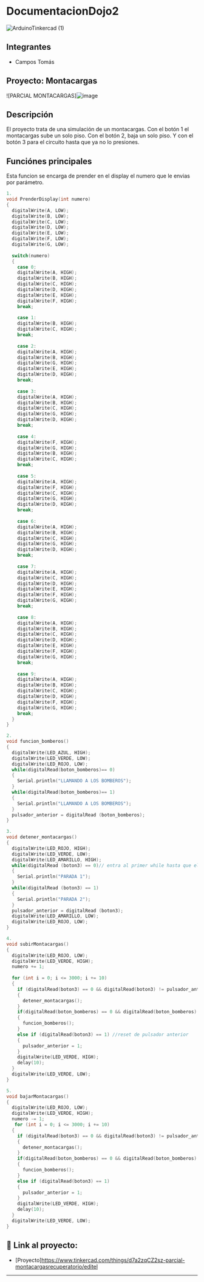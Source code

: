 # DocumentacionDojo2
![ArduinoTinkercad (1)](https://github.com/TomasCampos26/ParcialMontacargas/assets/123908697/d69e5246-4c8f-49a0-a250-39338888852d)


## Integrantes 
- Campos Tomás

## Proyecto: Montacargas
![PARCIAL MONTACARGAS]![image](https://github.com/TomasCampos26/ParcialMontacargas/assets/123908697/e47fe0f0-e205-43fd-a611-5578cc4a5b1e)



## Descripción
El proyecto trata de una simulación de un montacargas. Con el botón 1 el montacargas sube un solo piso. Con el botón 2, baja un solo piso.
Y con el botón 3 para el circuito hasta que ya no lo presiones.

## Funciónes principales
Esta funcion se encarga de prender en el display el numero que le envias por parámetro.

~~~ C (lenguaje en el que esta escrito)
1.
void PrenderDisplay(int numero)
{
  digitalWrite(A, LOW);
  digitalWrite(B, LOW);
  digitalWrite(C, LOW);
  digitalWrite(D, LOW);
  digitalWrite(E, LOW);
  digitalWrite(F, LOW);
  digitalWrite(G, LOW);
  
  switch(numero)
  {
    case 0:
    digitalWrite(A, HIGH);
    digitalWrite(B, HIGH);
    digitalWrite(C, HIGH);
    digitalWrite(D, HIGH);
    digitalWrite(E, HIGH);
    digitalWrite(F, HIGH);
    break;
    
    case 1:
    digitalWrite(B, HIGH);
    digitalWrite(C, HIGH);
    break;
    
    case 2:
    digitalWrite(A, HIGH);
    digitalWrite(B, HIGH);
    digitalWrite(G, HIGH);
    digitalWrite(E, HIGH);
    digitalWrite(D, HIGH);
    break;
  
    case 3:
    digitalWrite(A, HIGH);
    digitalWrite(B, HIGH);
    digitalWrite(C, HIGH);
    digitalWrite(G, HIGH);
    digitalWrite(D, HIGH);
    break;
    
    case 4:
    digitalWrite(F, HIGH);
    digitalWrite(G, HIGH);
    digitalWrite(B, HIGH);
    digitalWrite(C, HIGH);
    break;  
    
    case 5:
    digitalWrite(A, HIGH);
    digitalWrite(F, HIGH);
    digitalWrite(C, HIGH);
    digitalWrite(G, HIGH);
    digitalWrite(D, HIGH);
    break;  
    
    case 6:
    digitalWrite(A, HIGH);
    digitalWrite(B, HIGH);
    digitalWrite(C, HIGH);
    digitalWrite(G, HIGH);
    digitalWrite(D, HIGH);
    break;  
    
    case 7:
    digitalWrite(A, HIGH);
    digitalWrite(C, HIGH);
    digitalWrite(D, HIGH);
    digitalWrite(E, HIGH);
    digitalWrite(F, HIGH);   
    digitalWrite(G, HIGH);
    break;  
    
    case 8:
    digitalWrite(A, HIGH);
    digitalWrite(B, HIGH);
    digitalWrite(C, HIGH);
    digitalWrite(D, HIGH);
    digitalWrite(E, HIGH);
    digitalWrite(F, HIGH);   
    digitalWrite(G, HIGH);
    break;  
    
    case 9:
    digitalWrite(A, HIGH);
    digitalWrite(B, HIGH);
    digitalWrite(C, HIGH);
    digitalWrite(D, HIGH);
    digitalWrite(F, HIGH);   
    digitalWrite(G, HIGH);
    break;
  } 
}

2.
void funcion_bomberos()
{
  digitalWrite(LED_AZUL, HIGH);
  digitalWrite(LED_VERDE, LOW);
  digitalWrite(LED_ROJO, LOW);
  while(digitalRead(boton_bomberos)== 0)
  {
    Serial.println("LLAMANDO A LOS BOMBEROS");   
  }
  while(digitalRead(boton_bomberos)== 1)
  {
    Serial.println("LLAMANDO A LOS BOMBEROS");   
  }
  pulsador_anterior = digitalRead (boton_bomberos); 
}

3.
void detener_montacargas()
{
  digitalWrite(LED_ROJO, HIGH);
  digitalWrite(LED_VERDE, LOW);
  digitalWrite(LED_AMARILLO, HIGH);
  while(digitalRead (boton3) == 0)// entra al primer while hasta que el boton sea 1
  {
    Serial.println("PARADA 1");
  }
  while(digitalRead (boton3) == 1)
  {
    Serial.println("PARADA 2");   
  }
  pulsador_anterior = digitalRead (boton3);
  digitalWrite(LED_AMARILLO, LOW);
  digitalWrite(LED_ROJO, LOW);
}

4.
void subirMontacargas()
{
  digitalWrite(LED_ROJO, LOW);
  digitalWrite(LED_VERDE, HIGH);
  numero += 1;
  
  for (int i = 0; i <= 3000; i += 10) 
  {
    if (digitalRead(boton3) == 0 && digitalRead(boton3) != pulsador_anterior)
    {
      detener_montacargas();
    }
    if(digitalRead(boton_bomberos) == 0 && digitalRead(boton_bomberos) != pulsador_anterior)
    {
      funcion_bomberos();
    }
    else if (digitalRead(boton3) == 1) //reset de pulsador anterior
    {
      pulsador_anterior = 1; 
    }
    digitalWrite(LED_VERDE, HIGH);
    delay(10); 
  }  
  digitalWrite(LED_VERDE, LOW);
}

5.
void bajarMontacargas()
{
  digitalWrite(LED_ROJO, LOW);
  digitalWrite(LED_VERDE, HIGH);
  numero -= 1;
   for (int i = 0; i <= 3000; i += 10) 
  {
    if (digitalRead(boton3) == 0 && digitalRead(boton3) != pulsador_anterior)
    {
      detener_montacargas();
    }
    if(digitalRead(boton_bomberos) == 0 && digitalRead(boton_bomberos) != pulsador_anterior)
    {
      funcion_bomberos();
    }
    else if (digitalRead(boton3) == 1)
    {
      pulsador_anterior = 1;
    }
    digitalWrite(LED_VERDE, HIGH);
    delay(10);
  }
  digitalWrite(LED_VERDE, LOW);
}
~~~

## 🥇 Link al proyecto:
- [Proyecto]https://www.tinkercad.com/things/d7a2zqCZ2sz-parcial-montacargasrecuperatorio/editel

---



